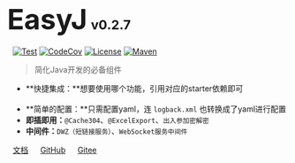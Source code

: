 <!-- 
# 主页
-->
<h1><b style="font-size: 180%; margin-left: -10px; font-weight: 700">EasyJ</b> <small>v0.2.7</small></h1>

[![Test](https://github.com/easyj-projects/easyj/actions/workflows/test.yml/badge.svg)](https://github.com/easyj-projects/easyj/actions/workflows/test.yml)
[![CodeCov](https://codecov.io/gh/easyj-projects/easyj/branch/develop/graph/badge.svg)](https://codecov.io/gh/easyj-projects/easyj)
[![License](https://img.shields.io/github/license/easyj-projects/easyj.svg)](https://www.apache.org/licenses/LICENSE-2.0.html)
[![Maven](https://img.shields.io/maven-central/v/icu.easyj/easyj-parent.svg)](https://mvnrepository.com/artifact/icu.easyj)

> 简化Java开发的必备组件

- **快捷集成：**想要使用哪个功能，引用对应的starter依赖即可&emsp;&emsp;&emsp;&emsp;&emsp;&emsp;&nbsp;
- **简单的配置：**只需配置yaml，连 `logback.xml` 也转换成了yaml进行配置
- **即插即用：**`@Cache304`、`@ExcelExport`、`出入参加密解密`&emsp;&emsp;&emsp;&nbsp;&nbsp;
- **中间件：**`DWZ（短链接服务）`、`WebSocket服务中间件`&emsp;&emsp;&emsp;&emsp;&emsp;&emsp;&emsp;&nbsp;&nbsp;&nbsp;&nbsp;

<a href="/docs" target="_blank">文档</a> &emsp;
[GitHub](https://github.com/easyj-projects) &emsp;
[Gitee](https://gitee.com/easyj-projects)
